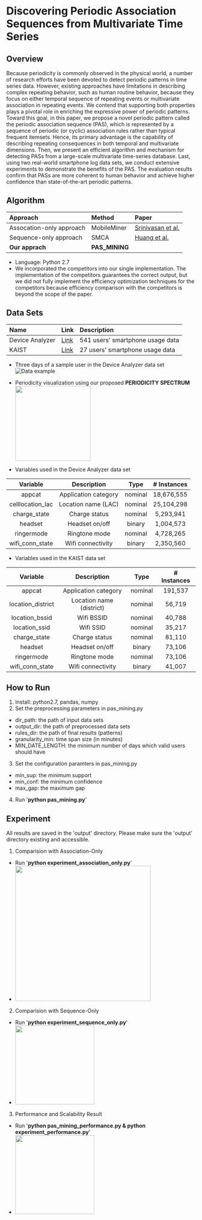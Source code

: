 Discovering Periodic Association Sequences from Multivariate Time Series
=========================
## Overview
Because periodicity is commonly observed in the physical world, a number of research efforts have been devoted to detect periodic patterns in time series data. However, existing approaches have limitations in describing complex repeating behavior, such as human routine behavior, because they focus on either temporal sequence of repeating events or multivariate association in repeating events. We contend that supporting both properties plays a pivotal role in enriching the expressive power of periodic patterns. Toward this goal, in this paper, we propose a novel periodic pattern called the periodic association sequence (PAS), which is represented by a sequence of periodic (or cyclic) association rules rather than typical frequent itemsets. Hence, its primary advantage is the capability of describing repeating consequences in both temporal and multivariate dimensions. Then, we present an efficient algorithm and mechanism for detecting PASs from a large-scale multivariate time-series database. Last, using two real-world smartphone log data sets, we conduct extensive experiments to demonstrate the benefits of the PAS. The evaluation results confirm that PASs are more coherent to human behavior and achieve higher confidence than state-of-the-art periodic patterns.

## Algorithm
| Approach                 | Method          | Paper                |
| :----------------------- | :-------------- | :------------------- |
| Assocation-only approach | MobileMiner     | [Srinivasan et al.](https://ai2-s2-pdfs.s3.amazonaws.com/b379/bc081918226f5f92f1919bceebbb76a1d027.pdf)|
| Sequence-only approach   | SMCA            | [Huang et al.](http://ieeexplore.ieee.org/stamp/stamp.jsp?arnumber=1423978) |
| **Our apprach**          | **PAS_MINING**  |                      |
- Language: Python 2.7
- We incorporated the competitors into our single implementation. The implementation of the competitors guarantees the correct output, but we did not fully implement the efficiency optimization techniques for the competitors because efficiency comparison with the competitors is beyond the scope of the paper.

## Data Sets
| Name            | Link                                         | Description                                    |
| :-------------- | :------------------------------------------- |:-----------------------------------------------|
| Device Analyzer | [Link](https://deviceanalyzer.cl.cam.ac.uk/) | 541 users' smartphone usage data   |
| KAIST           | [Link](http://dmserver6.kaist.ac.kr/PAS/kaist_dataset.tar.gz) | 27 users' smartphone usage data |

- Three days of a sample user in the Device Analyzer data set
![Data example](http://dmserver6.kaist.ac.kr/PAS/img/data_example.png "Data example")

- Periodicity visualization using our proposed **PERIODICITY SPECTRUM**
<img height="200" src="http://dmserver6.kaist.ac.kr/PAS/img/periodicity_distribution.png"></img>

- Variables used in the Device Analyzer data set

| Variable          | Description          | Type    | # Instances   |
| :---------------: | :------------------: | :-----: |:-------------:|
| appcat            | Application category | nominal |	18,676,555   |
| celllocation\_lac | Location name (LAC)  | nominal |	25,104,298   |
| charge\_state     | Charge status        | nominal |	5,293,941    |
| headset           | Headset on/off       | binary  |	1,004,573    |
| ringermode        | Ringtone mode        | nominal |	4,728,265    |
| wifi\_conn\_state | Wifi connectivity    | binary  |	2,350,560    |

- Variables used in the KAIST data set

| Variable           | Description              | Type    | # Instances |
| :----------------: | :----------------------: | :-----: |:-----------:|
| appcat             | Application category     | nominal |	191,537     |
| location\_district | Location name (district) | nominal |	56,719      |
| location\_bssid    | Wifi BSSID               | nominal |	40,788      |
| location\_ssid     | Wifi SSID                | nominal |	35,217      |
| charge\_state      | Charge status            | nominal |	81,110      |
| headset            | Headset on/off           | binary  |	73,106      |
| ringermode         | Ringtone mode            | nominal |	73,106      |
| wifi\_conn\_state  | Wifi connectivity        | binary  |	41,007      |

## How to Run
1. Install: python2.7, pandas, numpy
2. Set the preprocessing parameters in pas_mining.py
  - dir_path: the path of input data sets
  - output_dir: the path of preprocessed data sets
  - rules_dir: the path of final results (patterns)
  - granularity_min: time span size (in minutes)
  - MIN_DATE_LENGTH: the minimum number of days which valid users should have
3. Set the configuration paramters in pas_mining.py
  - min_sup: the minimum support
  - min_conf: the minimum confidence
  - max_gap: the maximum gap
4. Run '**python pas_mining.py**'
  
## Experiment
All results are saved in the 'output' directory. Please make sure the 'output' directory existing and accessible.

1. Comparision with Association-Only
  - Run '**python experiment_association_only.py**'
  - <img height="360" src="http://dmserver6.kaist.ac.kr/PAS/img/compared_association.png"></img>
2. Comparision with Sequence-Only <br/>
  - Run '**python experiment_sequence_only.py**'
  - <img height="210" src="http://dmserver6.kaist.ac.kr/PAS/img/compared_sequence.png"></img>
3. Performance and Scalability Result
  - Run '**python pas_mining_performance.py & python experiment_performance.py**'
  - <img height="210" src="http://dmserver6.kaist.ac.kr/PAS/img/performance.png"></img>
